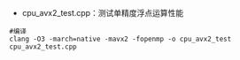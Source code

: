 * cpu_avx2_test.cpp：测试单精度浮点运算性能
```
#编译
clang -O3 -march=native -mavx2 -fopenmp -o cpu_avx2_test cpu_avx2_test.cpp
```

